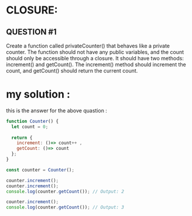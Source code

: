 # CLOSURE:
## QUESTION #1
Create a function called privateCounter() that behaves like a private counter. The function should not have any public variables, and the count should only be accessible through a closure. It should have two methods: increment() and getCount(). The increment() method should increment the count, and getCount() should return the current count.

# my solution :
this is the answer for the above quastion :
```javascript
function Counter() {
  let count = 0; 
 
  return {
    increment: ()=> count++ ,
    getCount: ()=> count
  };
}

const counter = Counter();

counter.increment();
counter.increment();
console.log(counter.getCount()); // Output: 2

counter.increment();
console.log(counter.getCount()); // Output: 3
```